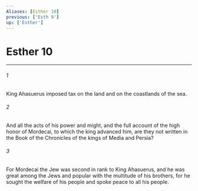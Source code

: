 ```yaml
---
Aliases: [Esther 10]
previous: ['Esth 9']
up: ['Esther']
---
```

# Esther 10

***

 

###### 1 
King Ahasuerus imposed tax on the land and on the coastlands of the sea. 
 

###### 2 
And all the acts of his power and might, and the full account of the high honor of Mordecai, to which the king advanced him, are they not written in the Book of the Chronicles of the kings of Media and Persia? 
 

###### 3 
For Mordecai the Jew was second in rank to King Ahasuerus, and he was great among the Jews and popular with the multitude of his brothers, for he sought the welfare of his people and spoke peace to all his people.
 

